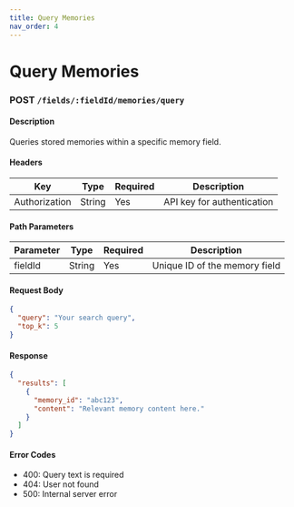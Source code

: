 ```yaml
---
title: Query Memories
nav_order: 4
---
```


# Query Memories

### **POST** `/fields/:fieldId/memories/query`

#### **Description**
Queries stored memories within a specific memory field.

#### **Headers**
| Key           | Type   | Required | Description                |
|--------------|--------|----------|----------------------------|
| Authorization | String | Yes      | API key for authentication |

#### **Path Parameters**
| Parameter | Type   | Required | Description                  |
|-----------|--------|----------|------------------------------|
| fieldId   | String | Yes      | Unique ID of the memory field|

#### **Request Body**
```json
{
  "query": "Your search query",
  "top_k": 5
}
```

#### **Response**
```json
{
  "results": [
    {
      "memory_id": "abc123",
      "content": "Relevant memory content here."
    }
  ]
}
```

#### **Error Codes**
- 400: Query text is required
- 404: User not found
- 500: Internal server error
```
